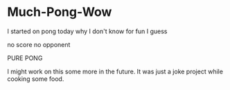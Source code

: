 # Much-Pong-Wow
I started on pong today why I don't know for fun I guess


no score no opponent

PURE PONG








I might work on this some more in the future. It was just a joke project while cooking some food.
